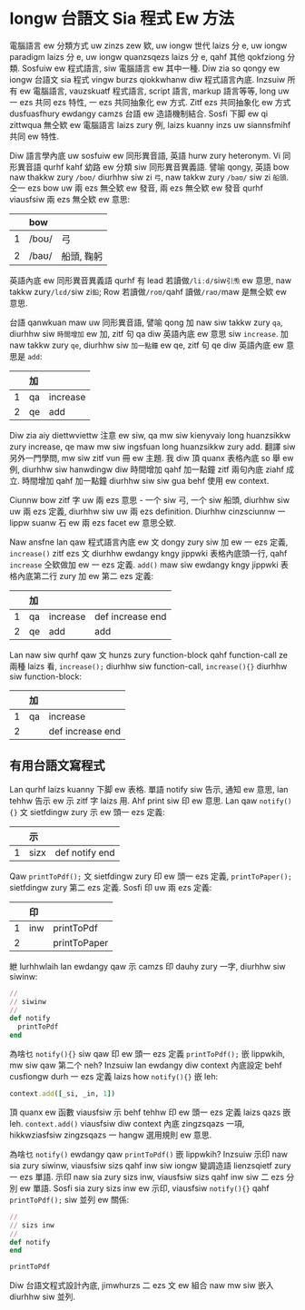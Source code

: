 # Iongw 台語文 Sia 程式 Ew 方法

電腦語言 ew 分類方式 uw zinzs zew 欵, uw iongw 世代 laizs 分 e, uw iongw paradigm laizs 分 e, uw iongw quanzsqezs laizs 分 e, qahf 其他 qokfziong 分類. Sosfuiw ew 程式語言, siw 電腦語言 ew 其中一種. Diw zia so qongy ew iongw 台語文 sia 程式 vingw burzs qiokkwhanw diw 程式語言內底. Inzsuiw 所有 ew 電腦語言, vauzskuatf 程式語言, script 語言, markup 語言等等, long uw 一 ezs 共同 ezs 特性, 一 ezs 共同抽象化 ew 方式. Zitf ezs 共同抽象化 ew 方式 dusfuasfhury ewdangy camzs 台語 ew 造語機制結合. Sosfi 下脚 ew qi zittwqua 無仝欵 ew 電腦語言 laizs zury 例, laizs kuanny inzs uw siannsfmihf 共同 ew 特性.

Diw 語言學內底 uw sosfuiw ew 同形異音語, 英語 hurw zury heteronym. Vi 同形異音語 qurhf kahf 幼路 ew 分類 siw 同形異音異義語. 譬喻 qongy, 英語 bow naw thakkw zury `/boʊ/` diurhhw siw zi `弓`, naw takkw zury `/baʊ/` siw zi `船頭`. 仝一 ezs bow uw 兩 ezs 無仝欵 ew 發音, 兩 ezs 無仝欵 ew 發音 qurhf viausfsiw 兩 ezs 無仝欵 ew 意思:

| | bow | |
| :--- | :--- | :--- |
| 1 | /boʊ/ | 弓 |
| 2 | /baʊ/ | 船頭, 鞠躬 |

英語內底 ew 同形異音異義語 qurhf 有 lead 若讀做`/liːd/`siw`引𤆬` ew 意思, naw takkw zury`/lɛd/`siw zi`鉛`; Row 若讀做`/roʊ/`qahf 讀做`/raʊ/`maw 是無仝欵 ew 意思.

台語 qanwkuan maw uw 同形異音語, 譬喻 qong 加 naw siw takkw zury `qa`, diurhhw siw `時間增加` ew 加, zitf 句 qa diw 英語內底 ew 意思 siw `increase`. 加 naw takkw zury `qe`, diurhhw siw `加一點鐘` ew qe, zitf 句 qe diw 英語內底 ew 意思是 `add`:

| | 加 | |
| :--- | :--- | :--- |
| 1 | qa | increase |
| 2 | qe | add |

Diw zia aiy diettwviettw 注意 ew siw, qa mw siw kienyvaiy long huanzsikkw zury increase, qe maw mw siw ingsfuan long huanzsikkw zury add. 翻譯 siw 另外一門學問, mw siw zitf vun 冊 ew 主題. 我 diw 頂 quanx 表格內底 so 舉 ew 例, diurhhw siw hanwdingw diw 時間增加 qahf 加一點鐘 zitf 兩句內底 ziahf 成立. 時間增加 qahf 加一點鐘 diurhhw siw siw gua behf 使用 ew context.

Ciunnw bow zitf 字 uw 兩 ezs 意思 - 一个 siw 弓, 一个 siw 船頭, diurhhw siw uw 兩 ezs 定義, diurhhw siw uw 兩 ezs definition. Diurhhw cinzsciunnw 一 lippw suanw 石 ew 兩 ezs facet ew 意思仝欵.

Naw ansfne lan qaw 程式語言內底 ew 文 dongy zury siw 加 ew 一 ezs 定義, `increase()` zitf ezs 文 diurhhw ewdangy kngy jippwki 表格內底頭一行, qahf `increase` 仝欵做加 ew 一 ezs 定義. `add()` maw siw ewdangy kngy jippwki 表格內底第二行 zury 加 ew 第二 ezs 定義:

| | 加 | | |
| :--- | :--- | :--- | :--- |
| 1 | qa | increase | def increase end |
| 2 | qe | add | add |

Lan naw siw qurhf qaw 文 hunzs zury function-block qahf function-call ze 兩種 laizs 看, `increase();` diurhhw siw function-call, `increase(){}` diurhhw siw function-block:

| | 加 | |
| :--- | :--- | :--- |
| 1 | qa | increase |
| 2 | | def increase end |

## 有用台語文寫程式

Lan qurhf laizs kuanny 下脚 ew 表格. 單語 notify siw 告示, 通知 ew 意思, lan tehhw 告示 ew 示 zitf 字 laizs 用. Ahf print siw 印 ew 意思. Lan qaw `notify(){}` 文 sietfdingw zury 示 ew 頭一 ezs 定義:

| | 示 | |
| :--- | :--- | :--- |
| 1 | sizx | def notify end |

Qaw `printToPdf();` 文 sietfdingw zury 印 ew 頭一 ezs 定義, `printToPaper();` sietfdingw zury 第二 ezs 定義. Sosfi 印 uw 兩 ezs 定義:

| | 印 | |
| :--- | :--- | :--- |
| 1 | inw | printToPdf |
| 2 | | printToPaper |

紲 lurhhwlaih lan ewdangy qaw 示 camzs 印 dauhy zury 一字, diurhhw siw siwinw:

```ruby
//
// siwinw
//
def notify
  printToPdf
end
```

為啥乜 `notify(){}` siw qaw 印 ew 頭一 ezs 定義 `printToPdf();` 嵌 lippwkih, mw siw qaw 第二个 neh? Inzsuiw lan ewdangy diw context 內底設定 behf cusfiongw durh 一 ezs 定義 laizs how `notify(){}` 嵌 leh:

```ruby
context.add([_si, _in, 1])
```

頂 quanx ew 函數 viausfsiw 示 behf tehhw 印 ew 頭一 ezs 定義 laizs qazs 嵌 leh. `context.add()` viausfsiw diw context 內底 zingzsqazs 一項, hikkwziasfsiw zingzsqazs 一 hangw 選用規則 ew 意思.

為啥乜 `notify()` ewdangy qaw `printToPdf()` 嵌 lippwkih? Inzsuiw 示印 naw sia zury siwinw, viausfsiw sizs qahf inw siw iongw 變調造語 lienzsqietf zury 一 ezs 單語. 示印 naw sia zury sizs inw, viausfsiw sizs qahf inw siw 二 ezs 分別 ew 單語. Sosfi sia zury sizs inw ew 示印, viausfsiw `notify(){}` qahf `printToPdf();` siw 並列 ew 關係:

```ruby
//
// sizs inw
//
def notify
end

printToPdf
```

Diw 台語文程式設計內底, jimwhurzs 二 ezs 文 ew 組合 naw mw siw 嵌入 diurhhw siw 並列.

